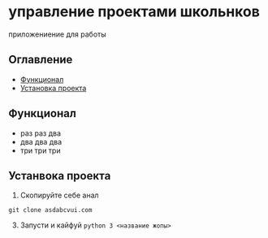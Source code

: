 # управление проектами школьнков

приложениение для работы

## Оглавление
- [Функционал](#Функционал)
- [Установка проекта](#установка-проекта)

## Функционал
- раз раз два
- два два два
- три три три

## Устанвока проекта
1. Скопируйте себе анал

 `git clone asdabcvui.com`

3. Запусти и кайфуй
`python 3 <название жопы>`